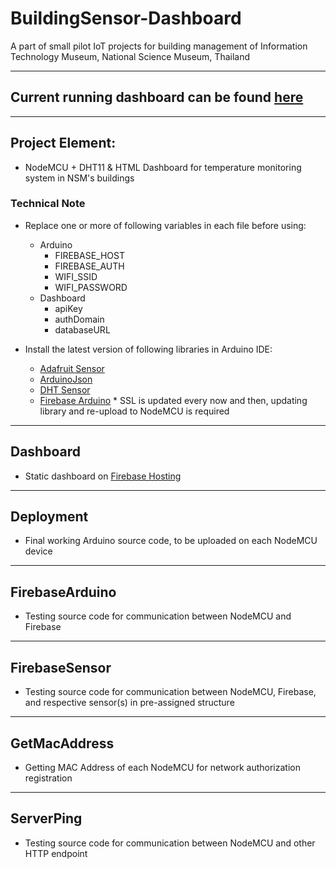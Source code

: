 # BuildingSensor-Dashboard
A part of small pilot IoT projects for building management of Information Technology Museum, National Science Museum, Thailand

---

## Current running dashboard can be found [here](https://nsmitm-d3b46.firebaseapp.com/)

---

## Project Element:
- NodeMCU + DHT11 & HTML Dashboard for temperature monitoring system in NSM's buildings

### Technical Note
- Replace one or more of following variables in each file before using:
  - Arduino
    - FIREBASE_HOST
    - FIREBASE_AUTH
    - WIFI_SSID
    - WIFI_PASSWORD
  - Dashboard
    - apiKey
    - authDomain
    - databaseURL

- Install the latest version of following libraries in Arduino IDE:
  - [Adafruit Sensor](https://github.com/adafruit/Adafruit_Sensor)
  - [ArduinoJson](https://github.com/bblanchon/ArduinoJson)
  - [DHT Sensor](https://github.com/adafruit/DHT-sensor-library)
  - [Firebase Arduino](https://github.com/FirebaseExtended/firebase-arduino) * SSL is updated every now and then, updating library and re-upload to NodeMCU is required

---

## Dashboard
- Static dashboard on [Firebase Hosting](https://firebase.google.com/docs/hosting)

---

## Deployment
- Final working Arduino source code, to be uploaded on each NodeMCU device

---

## FirebaseArduino
- Testing source code for communication between NodeMCU and Firebase

---

## FirebaseSensor
- Testing source code for communication between NodeMCU, Firebase, and respective sensor(s) in pre-assigned structure

---

## GetMacAddress
- Getting MAC Address of each NodeMCU for network authorization registration

---

## ServerPing
- Testing source code for communication between NodeMCU and other HTTP endpoint

